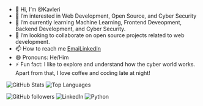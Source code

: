 - 👋 Hi, I’m @Kavleri
- 👀 I’m interested in Web Development, Open Source, and Cyber Security
- 🌱 I’m currently learning Machine Learning, Frontend Deveopment, Backend Development, and Cyber Security.
- 💞️ I’m looking to collaborate on open source projects related to web development.
- 📫 How to reach me [Emai](muhammadhisyamalfaris2085@gmail.com)[LinkedIn](https://linkedin.com/in/username)
- 😄 Pronouns: He/Him
- ⚡ Fun fact: I like to explore and understand how the cyber world works. Apart from that, I love coffee and coding late at night!

<!---
Kavleri/Kavleri is a ✨ special ✨ repository because its `README.md` (this file) appears on your GitHub profile.
You can click the Preview link to take a look at your changes.
--->
![GitHub Stats](https://github-readme-stats.vercel.app/api?username=Kavleri&show_icons=true&theme=radical)
![Top Languages](https://github-readme-stats.vercel.app/api/top-langs/?username=Kavleri&layout=compact&theme=radical)

![GitHub followers](https://img.shields.io/github/followers/username?label=Follow&style=social)
![LinkedIn](https://img.shields.io/badge/LinkedIn-Connect-blue?logo=linkedin&style=flat)
![Python](https://img.shields.io/badge/Python-Expert-green?logo=python&style=flat)
